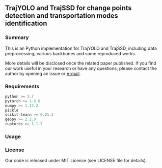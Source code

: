 ## TrajYOLO and TrajSSD for change points detection and transportation modes identification

### Summary

This is an Python implementation for TrajYOLO and TrajSSD, including data preprocessing, various backbones and some reproduced works.

More details will be disclosed once the related paper published. If you find our work useful in your research or have any questions, please contact the author by opening an issue or [e-mail](lirs926535@outlook.com).

### Requirements

```python
python >= 3.7
pytorch >= 1.6.0
numpy >= 1.17.2
pickle
scikit-learn >= 0.21.3
geopy >= 2.1.0
ruptures >= 1.1.7
```

### Usage



### License

Our code is released under MIT License (see LICENSE file for details).
